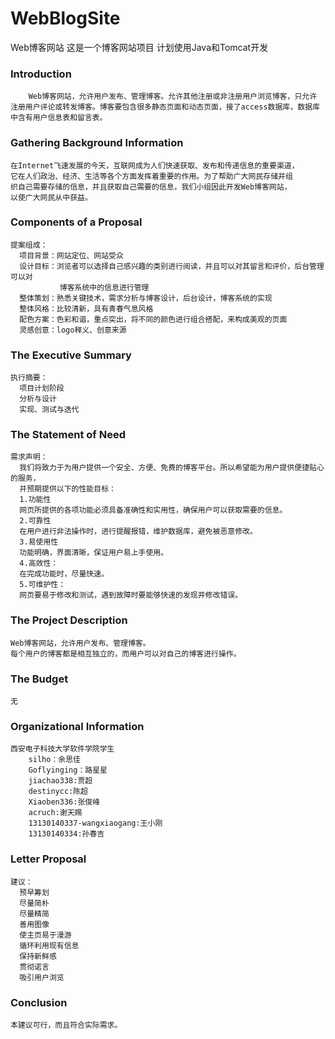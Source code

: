 # WebBlogSite
Web博客网站
这是一个博客网站项目
计划使用Java和Tomcat开发

###  Introduction
        Web博客网站，允许用户发布、管理博客。允许其他注册或非注册用户浏览博客，只允许
    注册用户评论或转发博客。博客要包含很多静态页面和动态页面，接了access数据库，数据库
    中含有用户信息表和留言表。

### Gathering Background Information
    在Internet飞速发展的今天，互联网成为人们快速获取、发布和传递信息的重要渠道，
    它在人们政治、经济、生活等各个方面发挥着重要的作用。为了帮助广大网民存储并组
    织自己需要存储的信息，并且获取自己需要的信息，我们小组因此开发Web博客网站，
    以使广大网民从中获益。

### Components of a Proposal
    提案组成：
      项目背景：网站定位、网站受众
      设计目标：浏览者可以选择自己感兴趣的类别进行阅读，并且可以对其留言和评价，后台管理可以对
               博客系统中的信息进行管理
      整体策划：熟悉关键技术，需求分析与博客设计，后台设计，博客系统的实现
      整体风格：比较清新，具有青春气息风格
      配色方案：色彩和谐，重点突出，将不同的颜色进行组合搭配，来构成美观的页面
      灵感创意：logo释义、创意来源

### The Executive Summary
    执行摘要：
      项目计划阶段
      分析与设计
      实现、测试与迭代

### The Statement of Need 
    需求声明：
      我们将致力于为用户提供一个安全、方便、免费的博客平台。所以希望能为用户提供便捷贴心的服务，
      并预期提供以下的性能目标：
      1.功能性
      网页所提供的各项功能必须具备准确性和实用性，确保用户可以获取需要的信息。
      2.可靠性
      在用户进行非法操作时，进行提醒报错，维护数据库，避免被恶意修改。
      3.易使用性
      功能明确，界面清晰，保证用户易上手使用。
      4.高效性：
      在完成功能时，尽量快速。
      5.可维护性：
      网页要易于修改和测试，遇到故障时要能够快速的发现并修改错误。

### The Project Description 
    Web博客网站，允许用户发布、管理博客。
    每个用户的博客都是相互独立的，而用户可以对自己的博客进行操作。

### The Budget 
    无

### Organizational Information
    西安电子科技大学软件学院学生
        silho：余思佳
        Goflyinging：路星星
        jiachao338:贾超
        destinycc:陈超
        Xiaoben336:张俊峰
        acruch:谢天赐
        13130140337-wangxiaogang:王小刚
        13130140334:孙春吉

### Letter Proposal
    建议：
      预早筹划
      尽量简朴
      尽量精简
      善用图像 
      使主页易于漫游 
      循环利用现有信息
      保持新鲜感 
      贯彻诺言
      吸引用户浏览 

### Conclusion
    本建议可行，而且符合实际需求。
